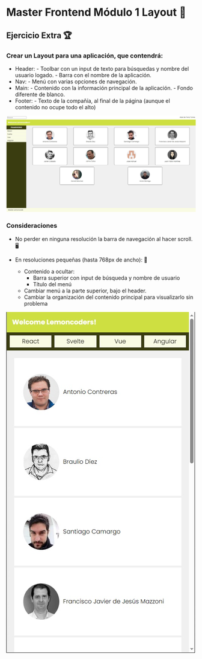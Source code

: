# Master Frontend Módulo 1 Layout :lemon:

## Ejercicio Extra :trophy:

### Crear un Layout para una aplicación, que contendrá:

- Header: - Toolbar con un input de texto para búsquedas y nombre del usuario logado. - Barra con el nombre de la aplicación.
- Nav: - Menú con varias opciones de navegación.
- Main: - Contenido con la información principal de la aplicación. - Fondo diferente de blanco.
- Footer: - Texto de la compañía, al final de la página (aunque el contenido no ocupe todo el alto)

<img src="sass/img/desktop.jpg">

### Consideraciones

- No perder en ninguna resolución la barra de navegación al hacer scroll. :desktop_computer:

- En resoluciones pequeñas (hasta 768px de ancho): :iphone:
  - Contenido a ocultar:
    - Barra superior con input de búsqueda y nombre de usuario
    - Título del menú
  - Cambiar menú a la parte superior, bajo el header.
  - Cambiar la organización del contenido principal para visualizarlo sin problema

<img src="sass/img/mobile.jpg">
